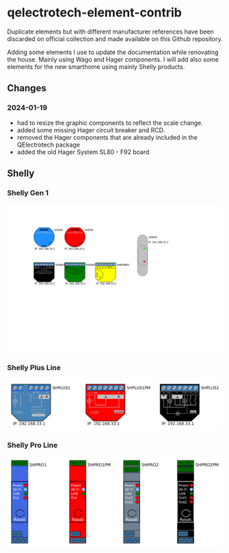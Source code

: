 # qelectrotech-element-contrib
Duplicate elements but with different manufacturer references have been discarded on official collection and made available on this Github repository.

Adding some elements I use to update the documentation while renovating the house. Mainly using Wago and Hager components.
I will add also some elements for the new smarthome using mainly Shelly products.

## Changes
### 2024-01-19
* had to resize the graphic components to reflect the scale change.
* added some missing Hager circuit breaker and RCD.
* removed the Hager components that are already included in the QElectrotech package
* added the old Hager System SL80 - F92 board

## Shelly
### Shelly Gen 1
![Elements of Generation 1 devices](https://github.com/TheKilroy/qelectrotech-element-contrib/blob/main/elements/10_electric/20_manufacturers_articles/shelly/99_doc/1_shelly_gen_1.png)
### Shelly Plus Line
![Elements of the Plus line](https://github.com/TheKilroy/qelectrotech-element-contrib/blob/main/elements/10_electric/20_manufacturers_articles/shelly/99_doc/2_shelly_plus_line.png)
### Shelly Pro Line
![Elements of the Pro line](https://github.com/TheKilroy/qelectrotech-element-contrib/blob/main/elements/10_electric/20_manufacturers_articles/shelly/99_doc/3_shelly_pro_line.png)
